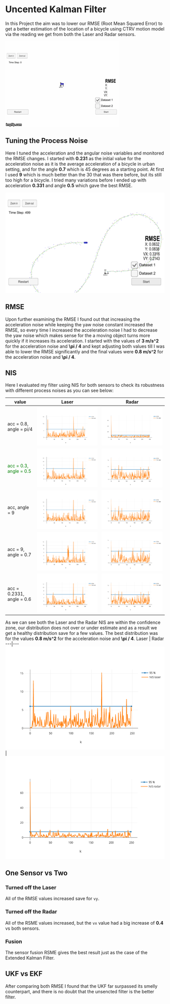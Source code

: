 
# Uncented Kalman Filter
In this Project the aim was to lower our RMSE (Root Mean Squared Error) to get a better estimation of the location of a bicycle using CTRV motion model via the reading we get from both the Laser and Radar sensors.

[![GIF](./imgs/ukf_.gif)](https://youtu.be/qHsifwlvamc)

## Tuning the Process Noise

Here I tuned the acceleration and the angular noise variables and monitored the RMSE changes. I started with **0.231** as the initial value for the acceleration noise as it is the average acceleration of a bicycle in urban setting, and for the angle **0.7** which is 45 degrees as a starting point. At first I used **9** which is much better than the 30 that was there before, but its still too high for a bicycle. I tried many variations before I ended up with acceleration **0.331** and angle **0.5** which gave the best RMSE.

![finalRMSE.png](./imgs/finalRMSE.png )


## RMSE

Upon further examining the RMSE I found out that increasing the acceleration noise while keeping the yaw noise constant increased the RMSE, so every time I increased the acceleration noise I had to decrease the yaw noise which makes sense for the a moving object turns more quickly if it increases its acceleration. I started with the values of **3 m/s^2** for the acceleration noise and **\pi / 4** and kept adjusting both values till I was able to lower the RMSE significantly and the final values were **0.8 m/s^2** for the acceleration noise and **\pi / 4**.


## NIS

Here I evaluated my filter using NIS for both sensors to check its robustness with different process noises as you can see below:

value| Laser | Radar
---|---|---
acc = 0.8, angle = pi/4|![laser.8_.png](./imgs/best_laser.png )|![radar.331_0.5.png](./imgs/best_radar.png)
<span style="color:Green"> acc = 0.3, angle = 0.5</span>|![laser0.3_0.5.png](./imgs/laser0.3_0.5.png )|![radar0.331_0.5.png](./imgs/radar0.331_0.5.png)
acc, angle = 9|![laser9.png](./imgs/laser9.png)|![radar9.png](./imgs/radar9.png)
acc = 9, angle = 0.7|![laser%209_0.7.png](./imgs/laser%209_0.7.png)|![radar9_0.7.png](./imgs/radar9_0.7.png)
acc = 0.2331, angle = 0.6|![laser0.231_0.6.png](./imgs/laser0.231_0.6.png)|![radar0.231_0.6.png](./imgs/radar0.231_0.6.png)

As we can see both the Laser and the Radar NIS are within the confidence zone, our distribution does not over or under estimate and as a result we get a healthy distribution save for a few values. The best distribution was for the values **0.8 m/s^2** for the acceleration noise and **\pi / 4**.
Laser | Radar
---|---
![laser.8_.png](./imgs/best_laser.png )|![radar.331_0.5.png](./imgs/best_radar.png)


## One Sensor vs Two

### Turned off the Laser
All of the RMSE values increased save for `vy`.

### Turned off the Radar
All of the RSME values increased, but the `vx` value had a big increase of **0.4** vs both sensors.

### Fusion
The sensor fusion RSME gives the best result just as the case of the Extended Kalman Filter.

## UKF vs EKF

After comparing both RMSE I found that the UKF far surpassed its smelly counterpart, and there is no doubt that the unsencted filter is the better filter.


